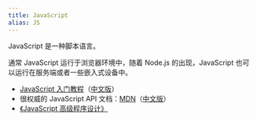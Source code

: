 ```yaml
---
title: JavaScript
alias: JS
---
```


JavaScript 是一种脚本语言。

通常 JavaScript 运行于浏览器环境中，随着 Node.js 的出现，JavaScript 也可以运行在服务端或者一些嵌入式设备中。

- [JavaScript 入门教程](http://www.w3schools.com/js/)（[中文版](http://www.w3school.com.cn/js/index.asp)）
- 很权威的 JavaScript API 文档：[MDN](https://developer.mozilla.org/en-US/docs/Web/JavaScript)（[中文版](https://developer.mozilla.org/zh-CN/docs/Web/JavaScript)）
- [《JavaScript 高级程序设计》](https://book.douban.com/subject/10546125/)
